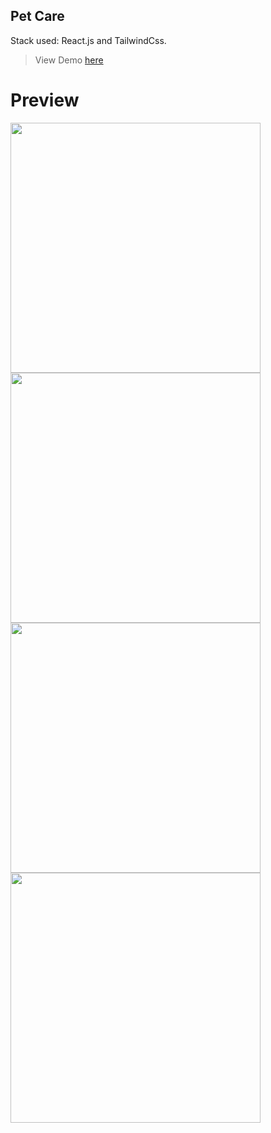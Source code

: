 ## Pet Care
Stack used: React.js and TailwindCss.

> View Demo [here](https://63483804a091d100519d6756--petcare-gh.netlify.app/)

# Preview
<img src="https://user-images.githubusercontent.com/85039185/195653281-7e01a2f4-9ec4-4070-897f-edd0c26b51b1.png" width="400px"/>
<img src="https://user-images.githubusercontent.com/85039185/195653315-6ad39d90-5e98-46fd-9a52-e90a2a870321.png" width="400px" />
<img src="https://user-images.githubusercontent.com/85039185/195653345-bd53badc-0ec1-4adb-be0c-77a0f395787b.png" width="400px" />
<img src="https://user-images.githubusercontent.com/85039185/195653387-28636b44-a443-4f40-b073-948e37f02773.png" width="400px" />
